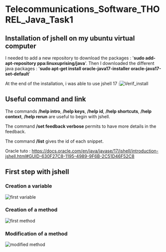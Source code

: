 # Telecommunications_Software_THOREL_Java_Task1

## Installation of jshell on my ubuntu virtual computer

I needed to add a new repository to download the packages : '**sudo add-apt-repository ppa:linuxuprising/java**'.
Then I downloaded the different java packages : '**sudo apt-get install oracle-java17-installer oracle-java17-set-default**'

At the end of the installation, i was able to use jshell 17 :![Verif_install](https://user-images.githubusercontent.com/65960788/137712647-3b3e8fc4-8cb5-4273-9a46-eb8d7366f2fa.png)

## Useful command and link

The commands **/help intro**, **/help keys**, **/help id**, **/help shortcuts**, **/help context**, **/help rerun** are useful to begin with jshell.

The command **/set feedback verbose** permits to have more details in the feedback.

The command **/list** gives the id of each snippet.

Oracle tuto : https://docs.oracle.com/en/java/javase/17/jshell/introduction-jshell.html#GUID-630F27C8-1195-4989-9F6B-2C51D46F52C8

## First step with jshell
### Creation a variable
![first variable](https://user-images.githubusercontent.com/65960788/137714779-06df6ae8-5b1d-414c-a736-063ea4686782.png)

### Creation of a method
![first method](https://user-images.githubusercontent.com/65960788/137714825-c703ace7-264b-4426-b533-95ea5f66ab5a.png)

### Modification of a method
![modified method](https://user-images.githubusercontent.com/65960788/137715537-010f389e-f28f-46c6-8296-a3b07f7d84ac.png)
